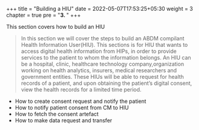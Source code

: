 +++
title = "Building a HIU"
date = 2022-05-07T17:53:25+05:30
weight = 3
chapter = true
pre = "<b>3. </b>"
+++

This section covers how to build an HIU


>In this section we will cover the steps to build an ABDM compilant Health Information User(HIU). This sections is for HIU that wants to access digital health
information from HIPs, in order to provide services to the patient to whom the information belongs. An HIU can be a hospital, clinic, healthcare technology
company,organization working on health analytics, insurers, medical researchers and government entities. These HIUs will be able to request for health records of a 
patient, and upon obtaining the patient’s digital consent, view the health records for a limited time period.


- How to create consent request and notify the patient
- How to notify patient consent from CM to HIU
- How to fetch the consent artefact
- How to make data request and transfer
